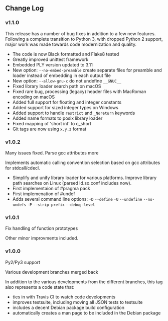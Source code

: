 ## Change Log

### v1.1.0

This release has a number of bug fixes in addition to a few new features.
Following a complete transition to Python 3, with dropped Python 2 support,
major work was made towards code modernization and quality.

- The code is now Black formatted and Flake8 tested
- Greatly improved unittest framework
- Embedded PLY version updated to 3.11
- New option: `--no-embed-preamble` create separate files for preamble and
  loader instead of embedding in each output file
- New option: `--allow-gnu-c` do not undefine `__GNUC__`
- Fixed library loader search path on macOS
- Fixed rare bug, processing (legacy) header files with MacRoman encoding
  on macOS
- Added full support for floating and integer constants
- Added support for sized integer types on Windows
- Added support to handle `restrict` and `_Noreturn` keywords
- Added name formats to posix library loader
- Fixed mapping of 'short int' to c_short
- Git tags are now using `x.y.z` format

### v1.0.2

Many issues fixed. Parse gcc attributes more

Implements automatic calling convention selection based on gcc attributes for
stdcall/cdecl.

- Simplify and unify library loader for various platforms. Improve library path
  searches on Linux (parsed ld.so.conf includes now).
- First implementaion of #pragma pack
- First implemenation of #undef
- Adds several command line options:
  `-D` `--define`
  `-U` `--undefine`
  `--no-undefs`
  `-P` `--strip-prefix`
  `--debug-level`

### v1.0.1

Fix handling of function prototypes 

Other minor improvments included.

### v1.0.0

Py2/Py3 support 

Various development branches merged back

In addition to the various developments from the different branches, this
tag also represents a code state that:

- ties in with Travis CI to watch code developments
- improves testsuite, including moving all JSON tests to testsuite
- includes a decent Debian package build configuration
- automatically creates a man page to be included in the Debian package
